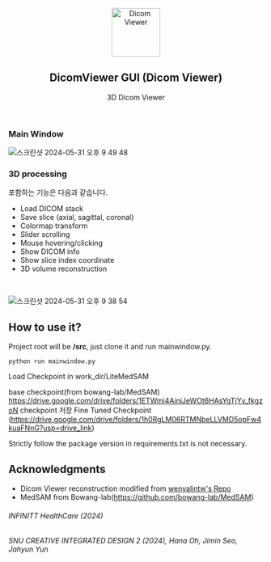 <p align="center">
  <a href="https://github.com/wenyalintw/Dicom_Viewer">
    <img src="resources/brain.png" alt="Dicom Viewer" width="96" height="96">
  </a>
  <h2 align="center">DicomViewer GUI (Dicom Viewer)</h2>
  <p align="center"> 3D Dicom Viewer</p>
  <br>
</p>


### Main Window
![스크린샷 2024-05-31 오후 9 49 48](https://github.com/sggithi/Dicom-Viewer-MedSAM/assets/52576276/a8e1f091-ad03-4e65-a644-35147a703a95)


### 3D processing
포함하는 기능은 다음과 같습니다.
- Load DICOM stack
- Save slice (axial, sagittal, coronal)
- Colormap transform
- Slider scrolling
- Mouse hovering/clicking
- Show DICOM info
- Show slice index coordinate
- 3D volume reconstruction
<br>

![스크린샷 2024-05-31 오후 9 38 54](https://github.com/sggithi/Dicom-Viewer-MedSAM/assets/52576276/45a5db7e-f612-470d-b846-4bfe735893f4)


## How to use it?
Project root will be **/src**, just clone it and run mainwindow.py.
~~~
python run mainwindow.py
~~~
Load Checkpoint in work_dir/LiteMedSAM

base checkpoint(from bowang-lab/MedSAM) https://drive.google.com/drive/folders/1ETWmi4AiniJeWOt6HAsYgTjYv_fkgzoN checkpoint 저장
Fine Tuned Checkpoint (https://drive.google.com/drive/folders/1h0RgLM06RTMNbeLLVMD5opFw4kuaFNnG?usp=drive_link)


Strictly follow the package version in requirements.txt is not necessary.

## Acknowledgments
- Dicom Viewer reconstruction modified from [wenyalintw's Repo]([https://www.raddq.com/dicom-processing-segmentation-visualization-in-python/](https://github.com/wenyalintw/Dicom-Viewer))
- MedSAM from Bowang-lab(https://github.com/bowang-lab/MedSAM)
###### INFINITT HealthCare (2024)
###### SNU CREATIVE INTEGRATED DESIGN 2  (2024), Hana Oh, Jimin Seo, Jahyun Yun
